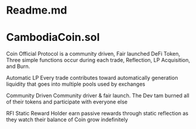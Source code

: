 # Readme.md

# CambodiaCoin.sol
Coin Official
Protocol is a community driven, Fair launched DeFi Token, Three simple functions occur during each trade, Reflection, LP Acquisition, and Burn.

Automatic LP
Every trade contributes toward automatically generation liquidity that goes into multiple pools used by exchanges

Community Driven
Community driver & fair launch. The Dev tam burned all of their tokens and participate with everyone else

RFI Static Reward
Holder earn passive rewards through static reflection as they watch their balance of  Coin grow indefinitely
